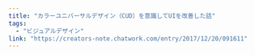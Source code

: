 ```yaml
---
title: "カラーユニバーサルデザイン（CUD）を意識してUIを改善した話"
tags:
  - "ビジュアルデザイン"
link: "https://creators-note.chatwork.com/entry/2017/12/20/091611"
---
```

